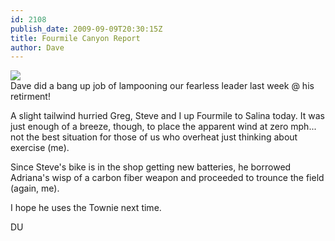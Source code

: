 ```yaml
---
id: 2108
publish_date: 2009-09-09T20:30:15Z
title: Fourmile Canyon Report
author: Dave
---
```

[![](http://www.flagstafffrenzy.org/wp-content/uploads/2009/09/A-Team.jpg)](http://www.flagstafffrenzy.org/wp-content/uploads/2009/09/A-Team.jpg)  
Dave did a bang up job of lampooning our fearless leader last week @ his retirment!

A slight tailwind hurried Greg, Steve and I up Fourmile to Salina today. It was just enough of a breeze, though, to place the apparent wind at zero mph... not the best situation for those of us who overheat just thinking about exercise (me).

Since Steve's bike is in the shop getting new batteries, he borrowed Adriana's wisp of a carbon fiber weapon and proceeded to trounce the field (again, me).

I hope he uses the Townie next time.

DU